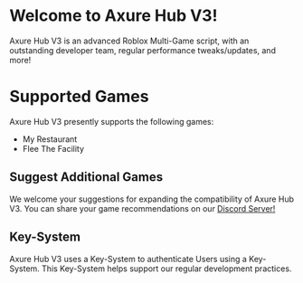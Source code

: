
# Welcome to Axure Hub V3!
Axure Hub V3 is an advanced Roblox Multi-Game script, with an outstanding developer team, regular performance tweaks/updates, and more!
# Supported Games
Axure Hub V3 presently supports the following games:
- My Restaurant
- Flee The Facility

## Suggest Additional Games
We welcome your suggestions for expanding the compatibility of Axure Hub V3.
You can share your game recommendations on our [Discord Server!](https://discord.gg/5Rx8XfXdhc)

## Key-System
Axure Hub V3 uses a Key-System to authenticate Users using a Key-System. This Key-System helps support our regular development practices.
